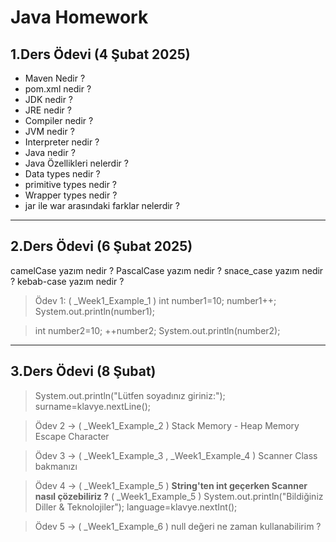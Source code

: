 # Java Homework

## 1.Ders Ödevi (4 Şubat 2025)
- Maven Nedir ?
- pom.xml nedir ?
- JDK nedir ?
- JRE nedir ?
- Compiler nedir ?
- JVM nedir ?
- Interpreter nedir ?
- Java nedir ?
- Java Özellikleri nelerdir ?
- Data types nedir ?
- primitive types nedir ?
- Wrapper types nedir ?
- jar ile war arasındaki farklar nelerdir ?
---

## 2.Ders Ödevi (6 Şubat 2025)
camelCase yazım nedir ?
PascalCase yazım nedir ?
snace_case yazım nedir ?
kebab-case yazım nedir ?

> Ödev 1: ( _Week1_Example_1 )
> int number1=10;
> number1++;
> System.out.println(number1);

> int number2=10;
> ++number2;
> System.out.println(number2);

---


## 3.Ders Ödevi (8 Şubat)
> System.out.println("Lütfen soyadınız giriniz:");
> surname=klavye.nextLine();

> Ödev 2 -> ( _Week1_Example_2 )
> Stack Memory - Heap Memory
> Escape Character

> Ödev 3 -> ( _Week1_Example_3 , _Week1_Example_4 )
> Scanner Class bakmanızı


> Ödev 4 -> ( _Week1_Example_5 )
**String'ten int geçerken Scanner nasıl çözebiliriz ?** ( _Week1_Example_5 )
System.out.println("Bildiğiniz Diller & Teknolojiler");
language=klavye.nextInt();

> Ödev 5 ->  ( _Week1_Example_6 )
> null değeri ne zaman kullanabilirim ?